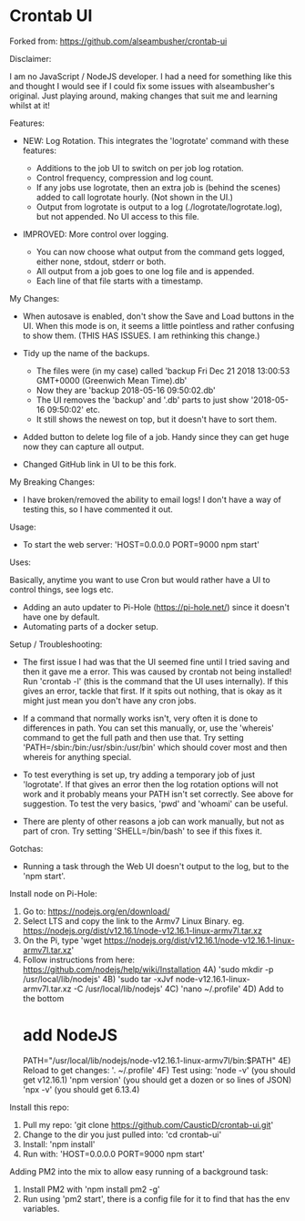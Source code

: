 Crontab UI
==========

Forked from: https://github.com/alseambusher/crontab-ui

Disclaimer:

I am no JavaScript / NodeJS developer. I had a need for something like this and thought I would see if I could fix some issues with alseambusher's original. Just playing around, making changes that suit me and learning whilst at it!

Features:
- NEW: Log Rotation. This integrates the 'logrotate' command with these features:
    - Additions to the job UI to switch on per job log rotation.
    - Control frequency, compression and log count.
    - If any jobs use logrotate, then an extra job is (behind the scenes) added to call logrotate hourly. (Not shown in the UI.)
    - Output from logrotate is output to a log (./logrotate/logrotate.log), but not appended. No UI access to this file.

- IMPROVED: More control over logging.
    - You can now choose what output from the command gets logged, either none, stdout, stderr or both.
    - All output from a job goes to one log file and is appended.
    - Each line of that file starts with a timestamp.

My Changes:

- When autosave is enabled, don't show the Save and Load buttons in the UI. When this mode is on, it seems a little pointless and rather confusing to show them. (THIS HAS ISSUES. I am rethinking this change.)

- Tidy up the name of the backups.
    - The files were (in my case) called 'backup Fri Dec 21 2018 13:00:53 GMT+0000 (Greenwich Mean Time).db'
    - Now they are 'backup 2018-05-16 09:50:02.db'
    - The UI removes the 'backup' and '.db' parts to just show '2018-05-16 09:50:02' etc.
    - It still shows the newest on top, but it doesn't have to sort them.
    
- Added button to delete log file of a job. Handy since they can get huge now they can capture all output.

- Changed GitHub link in UI to be this fork.

My Breaking Changes:

- I have broken/removed the ability to email logs! I don't have a way of testing this, so I have commented it out.

Usage:

- To start the web server:
        'HOST=0.0.0.0 PORT=9000 npm start'
        
Uses:

Basically, anytime you want to use Cron but would rather have a UI to control things, see logs etc. 

- Adding an auto updater to Pi-Hole (https://pi-hole.net/) since it doesn't have one by default.
- Automating parts of a docker setup.

Setup / Troubleshooting:

- The first issue I had was that the UI seemed fine until I tried saving and then it gave me a error. This was caused by crontab not being installed! Run 'crontab -l' (this is the command that the UI uses internally). If this gives an error, tackle that first. If it spits out nothing, that is okay as it might just mean you don't have any cron jobs.

- If a command that normally works isn't, very often it is done to differences in path. You can set this manually, or, use the 'whereis' command to get the full path and then use that. Try setting 'PATH=/sbin:/bin:/usr/sbin:/usr/bin' which should cover most and then whereis for anything special.

- To test everything is set up, try adding a temporary job of just 'logrotate'. If that gives an error then the log rotation options will not work and it probably means your PATH isn't set correctly. See above for suggestion. To test the very basics, 'pwd' and 'whoami' can be useful.

- There are plenty of other reasons a job can work manually, but not as part of cron. Try setting 'SHELL=/bin/bash' to see if this fixes it.

Gotchas:

- Running a task through the Web UI doesn't output to the log, but to the 'npm start'.

Install node on Pi-Hole:

1) Go to: https://nodejs.org/en/download/
2) Select LTS and copy the link to the Armv7 Linux Binary. eg. https://nodejs.org/dist/v12.16.1/node-v12.16.1-linux-armv7l.tar.xz
3) On the Pi, type 'wget https://nodejs.org/dist/v12.16.1/node-v12.16.1-linux-armv7l.tar.xz'
4) Follow instructions from here: https://github.com/nodejs/help/wiki/Installation
4A) 'sudo mkdir -p /usr/local/lib/nodejs'
4B) 'sudo tar -xJvf node-v12.16.1-linux-armv7l.tar.xz -C /usr/local/lib/nodejs'
4C) 'nano ~/.profile'
4D) Add to the bottom
	# add NodeJS
	PATH="/usr/local/lib/nodejs/node-v12.16.1-linux-armv7l/bin:$PATH"
4E) Reload to get changes: '. ~/.profile'
4F) Test using:
	'node -v' (you should get v12.16.1)
	'npm version' (you should get a dozen or so lines of JSON)
	'npx -v' (you should get 6.13.4)
        
Install this repo:

1) Pull my repo: 'git clone https://github.com/CausticD/crontab-ui.git'
2) Change to the dir you just pulled into: 'cd crontab-ui'
3) Install: 'npm install'
4) Run with: 'HOST=0.0.0.0 PORT=9000 npm start'

Adding PM2 into the mix to allow easy running of a background task:

1) Install PM2 with 'npm install pm2 -g'
2) Run using 'pm2 start', there is a config file for it to find that has the env variables.
